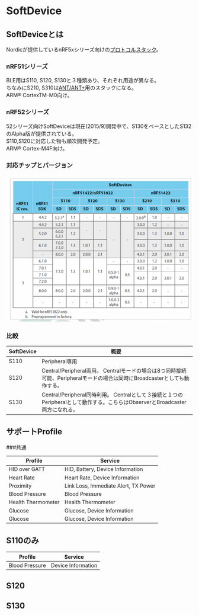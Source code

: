 # SoftDevice

## SoftDeviceとは

Nordicが提供しているnRF5xシリーズ向けの[プロトコルスタック](https://ja.wikipedia.org/wiki/%E3%83%97%E3%83%AD%E3%83%88%E3%82%B3%E3%83%AB%E3%82%B9%E3%82%BF%E3%83%83%E3%82%AF)。  


### nRF51シリーズ  

BLE用はS110, S120, S130と３種類あり、それぞれ用途が異なる。  
ちなみにS210, S310は[ANT/ANT+](http://k-tai.impress.co.jp/docs/column/keyword/20110322_434325.html)用のスタックになる。  
ARM® CortexTM-M0向け。

### nRF52シリーズ

52シリーズ向けSoftDeviceは現在(2015/9)開発中で、S130をベースとしたS132のAlpha版が提供されている。  
S110,S120に対応した物も順次開発予定。  
ARM® Cortex-M4F向け。


### 対応チップとバージョン  

![](nrf.png)


### 比較  

| SoftDevice | 概要 |
| -- | -- |
| S110 | Peripheral専用 |
| S120 | Central/Peripheral両用。  Centralモードの場合は8つ同時接続可能、Peripheralモードの場合は同時にBroadcasterとしても動作する。|
| S130 | Central/Peripheral同時利用。 Centralとして３接続と１つのPeripheralとして動作する。こちらはObserverとBroadcaster両方になれる。 |


## サポートProfile

###共通

| Profile | Service |
| -- | -- |
| HID over GATT | HID, Battery, Device Information |
| Heart Rate | Heart Rate, Device Information |
| Proximity | Link Loss, Immediate Alert, TX Power |
| Blood Pressure | Blood Pressure |
| Health Thermometer | Health Thermometer |
| Glucose | Glucose, Device Information |
| Glucose | Glucose, Device Information |

## S110のみ

| Profile | Service |
| -- | -- |
| Blood Pressure | Device Information |



## S120

## S130

